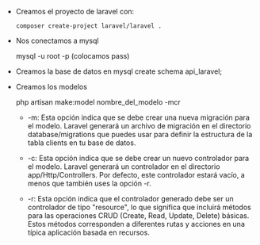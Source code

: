 - Creamos el proyecto de laravel con:
    ```
    composer create-project laravel/laravel .
    ```
- Nos conectamos a mysql

    mysql -u root -p
    (colocamos pass)    

- Creamos la base de datos en mysql
    create schema api_laravel;

- Creamos los modelos
    
    php artisan make:model nombre_del_modelo -mcr
    
    - -m: Esta opción indica que se debe crear una nueva migración para el modelo. Laravel generará un archivo de migración en el directorio database/migrations que puedes usar para definir la estructura de la tabla clients en tu base de datos.

    - -c: Esta opción indica que se debe crear un nuevo controlador para el modelo. Laravel generará un controlador en el directorio app/Http/Controllers. Por defecto, este controlador estará vacío, a menos que también uses la opción -r.

    - -r: Esta opción indica que el controlador generado debe ser un controlador de tipo "resource", lo que significa que incluirá métodos para las operaciones CRUD (Create, Read, Update, Delete) básicas. Estos métodos corresponden a diferentes rutas y acciones en una típica aplicación basada en recursos.

